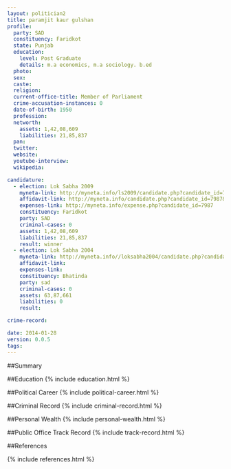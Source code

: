 ```yaml
---
layout: politician2
title: paramjit kaur gulshan
profile: 
  party: SAD
  constituency: Faridkot
  state: Punjab
  education: 
    level: Post Graduate
    details: m.a economics, m.a sociology. b.ed
  photo: 
  sex: 
  caste: 
  religion: 
  current-office-title: Member of Parliament
  crime-accusation-instances: 0
  date-of-birth: 1950
  profession: 
  networth: 
    assets: 1,42,08,609
    liabilities: 21,85,837
  pan: 
  twitter: 
  website: 
  youtube-interview: 
  wikipedia: 

candidature: 
  - election: Lok Sabha 2009
    myneta-link: http://myneta.info/ls2009/candidate.php?candidate_id=7987
    affidavit-link: http://myneta.info/candidate.php?candidate_id=7987&scan=original
    expenses-link: http://myneta.info/expense.php?candidate_id=7987
    constituency: Faridkot 
    party: SAD
    criminal-cases: 0
    assets: 1,42,08,609
    liabilities: 21,85,837
    result: winner 
  - election: Lok Sabha 2004
    myneta-link: http://myneta.info//loksabha2004/candidate.php?candidate_id=2986
    affidavit-link: 
    expenses-link: 
    constituency: Bhatinda 
    party: sad
    criminal-cases: 0
    assets: 63,87,661
    liabilities: 0
    result:  

crime-record: 

date: 2014-01-28
version: 0.0.5
tags: 
---
```

##Summary


##Education
{% include education.html %}


##Political Career
{% include political-career.html %}


##Criminal Record
{% include criminal-record.html %}


##Personal Wealth
{% include personal-wealth.html %}


##Public Office Track Record
{% include track-record.html %}


##References


{% include references.html %}